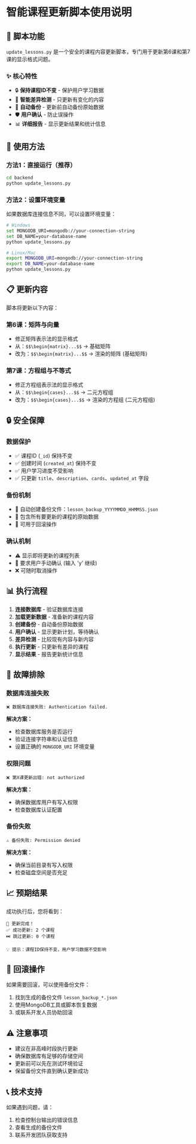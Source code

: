 # 智能课程更新脚本使用说明

## 🎯 脚本功能

`update_lessons.py` 是一个安全的课程内容更新脚本，专门用于更新第6课和第7课的显示格式问题。

### ✨ 核心特性

- 🔒 **保持课程ID不变** - 保护用户学习数据
- 🔄 **智能差异检测** - 只更新有变化的内容
- 💾 **自动备份** - 更新前自动备份原始数据
- 🛡️ **用户确认** - 防止误操作
- 📊 **详细报告** - 显示更新结果和统计信息

## 🚀 使用方法

### 方法1：直接运行（推荐）

```bash
cd backend
python update_lessons.py
```

### 方法2：设置环境变量

如果数据库连接信息不同，可以设置环境变量：

```bash
# Windows
set MONGODB_URI=mongodb://your-connection-string
set DB_NAME=your-database-name
python update_lessons.py

# Linux/Mac
export MONGODB_URI=mongodb://your-connection-string
export DB_NAME=your-database-name
python update_lessons.py
```

## 📋 更新内容

脚本将更新以下内容：

### 第6课：矩阵与向量
- 修正矩阵表示法的显示格式
- 从：`$$\begin{matrix}...$$` → 基础矩阵
- 改为：`$$\begin{matrix}...$$` → 渲染的矩阵 (基础矩阵)

### 第7课：方程组与不等式
- 修正方程组表示法的显示格式
- 从：`$$\begin{cases}...$$` → 二元方程组
- 改为：`$$\begin{cases}...$$` → 渲染的方程组 (二元方程组)

## 🔒 安全保障

### 数据保护
- ✅ 课程ID (`_id`) 保持不变
- ✅ 创建时间 (`created_at`) 保持不变
- ✅ 用户学习进度不受影响
- ✅ 只更新 `title`、`description`、`cards`、`updated_at` 字段

### 备份机制
- 📁 自动创建备份文件：`lesson_backup_YYYYMMDD_HHMMSS.json`
- 💾 包含所有要更新的课程的原始数据
- 🔄 可用于回滚操作

### 确认机制
- ⚠️ 显示即将更新的课程列表
- 🤔 要求用户手动确认 (输入 'y' 继续)
- ❌ 可随时取消操作

## 📊 执行流程

1. **连接数据库** - 验证数据库连接
2. **加载更新数据** - 准备新的课程内容
3. **创建备份** - 自动备份原始数据
4. **用户确认** - 显示更新计划，等待确认
5. **差异检测** - 比较现有内容与新内容
6. **执行更新** - 只更新有差异的课程
7. **显示结果** - 报告更新统计信息

## 🔧 故障排除

### 数据库连接失败
```
❌ 数据库连接失败: Authentication failed.
```
**解决方案：**
- 检查数据库服务是否运行
- 验证连接字符串和认证信息
- 设置正确的 `MONGODB_URI` 环境变量

### 权限问题
```
❌ 第X课更新出错: not authorized
```
**解决方案：**
- 确保数据库用户有写入权限
- 检查数据库认证配置

### 备份失败
```
⚠️ 备份失败: Permission denied
```
**解决方案：**
- 确保当前目录有写入权限
- 检查磁盘空间是否充足

## 📈 预期结果

成功执行后，您将看到：

```
🎉 更新完成！
✅ 成功更新: 2 个课程
⏭️ 跳过更新: 0 个课程

💡 提示：课程ID保持不变，用户学习数据不受影响
```

## 🔄 回滚操作

如果需要回滚，可以使用备份文件：

1. 找到生成的备份文件 `lesson_backup_*.json`
2. 使用MongoDB工具或脚本恢复数据
3. 或联系开发人员协助回滚

## ⚠️ 注意事项

- 建议在非高峰时段执行更新
- 确保数据库有足够的存储空间
- 更新前可以先在测试环境验证
- 保留备份文件直到确认更新成功

## 📞 技术支持

如果遇到问题，请：
1. 检查控制台输出的错误信息
2. 查看生成的备份文件
3. 联系开发团队获取支持
